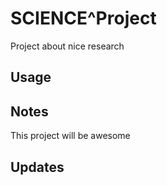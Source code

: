 # SCIENCE^Project
Project about nice research

## Usage

## Notes
This project will be awesome

## Updates
